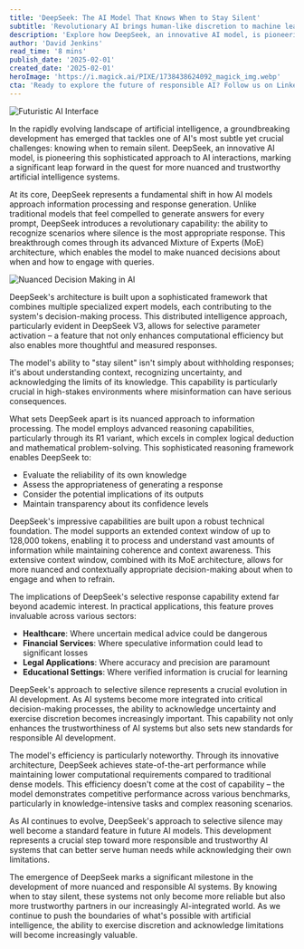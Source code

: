 ```yaml
---
title: 'DeepSeek: The AI Model That Knows When to Stay Silent'
subtitle: 'Revolutionary AI brings human-like discretion to machine learning'
description: 'Explore how DeepSeek, an innovative AI model, is pioneering a sophisticated approach to AI interactions by knowing when to remain silent. Discover its advanced Mixture of Experts architecture and the implications for healthcare, financial services, legal applications, and education.'
author: 'David Jenkins'
read_time: '8 mins'
publish_date: '2025-02-01'
created_date: '2025-02-01'
heroImage: 'https://i.magick.ai/PIXE/1738438624092_magick_img.webp'
cta: 'Ready to explore the future of responsible AI? Follow us on LinkedIn at MagickAI to stay at the forefront of AI innovations like DeepSeek and join our community of forward-thinking technology enthusiasts!'
---
```


![Futuristic AI Interface](https://i.magick.ai/PIXE/1738438717988_magick_img.webp)

In the rapidly evolving landscape of artificial intelligence, a groundbreaking development has emerged that tackles one of AI's most subtle yet crucial challenges: knowing when to remain silent. DeepSeek, an innovative AI model, is pioneering this sophisticated approach to AI interactions, marking a significant leap forward in the quest for more nuanced and trustworthy artificial intelligence systems.

At its core, DeepSeek represents a fundamental shift in how AI models approach information processing and response generation. Unlike traditional models that feel compelled to generate answers for every prompt, DeepSeek introduces a revolutionary capability: the ability to recognize scenarios where silence is the most appropriate response. This breakthrough comes through its advanced Mixture of Experts (MoE) architecture, which enables the model to make nuanced decisions about when and how to engage with queries.

![Nuanced Decision Making in AI](https://i.magick.ai/PIXE/1738438717992_magick_img.webp)

DeepSeek's architecture is built upon a sophisticated framework that combines multiple specialized expert models, each contributing to the system's decision-making process. This distributed intelligence approach, particularly evident in DeepSeek V3, allows for selective parameter activation – a feature that not only enhances computational efficiency but also enables more thoughtful and measured responses.

The model's ability to "stay silent" isn't simply about withholding responses; it's about understanding context, recognizing uncertainty, and acknowledging the limits of its knowledge. This capability is particularly crucial in high-stakes environments where misinformation can have serious consequences.

What sets DeepSeek apart is its nuanced approach to information processing. The model employs advanced reasoning capabilities, particularly through its R1 variant, which excels in complex logical deduction and mathematical problem-solving. This sophisticated reasoning framework enables DeepSeek to:

- Evaluate the reliability of its own knowledge
- Assess the appropriateness of generating a response
- Consider the potential implications of its outputs
- Maintain transparency about its confidence levels

DeepSeek's impressive capabilities are built upon a robust technical foundation. The model supports an extended context window of up to 128,000 tokens, enabling it to process and understand vast amounts of information while maintaining coherence and context awareness. This extensive context window, combined with its MoE architecture, allows for more nuanced and contextually appropriate decision-making about when to engage and when to refrain.

The implications of DeepSeek's selective response capability extend far beyond academic interest. In practical applications, this feature proves invaluable across various sectors:

- **Healthcare**: Where uncertain medical advice could be dangerous
- **Financial Services**: Where speculative information could lead to significant losses
- **Legal Applications**: Where accuracy and precision are paramount
- **Educational Settings**: Where verified information is crucial for learning

DeepSeek's approach to selective silence represents a crucial evolution in AI development. As AI systems become more integrated into critical decision-making processes, the ability to acknowledge uncertainty and exercise discretion becomes increasingly important. This capability not only enhances the trustworthiness of AI systems but also sets new standards for responsible AI development.

The model's efficiency is particularly noteworthy. Through its innovative architecture, DeepSeek achieves state-of-the-art performance while maintaining lower computational requirements compared to traditional dense models. This efficiency doesn't come at the cost of capability – the model demonstrates competitive performance across various benchmarks, particularly in knowledge-intensive tasks and complex reasoning scenarios.

As AI continues to evolve, DeepSeek's approach to selective silence may well become a standard feature in future AI models. This development represents a crucial step toward more responsible and trustworthy AI systems that can better serve human needs while acknowledging their own limitations.

The emergence of DeepSeek marks a significant milestone in the development of more nuanced and responsible AI systems. By knowing when to stay silent, these systems not only become more reliable but also more trustworthy partners in our increasingly AI-integrated world. As we continue to push the boundaries of what's possible with artificial intelligence, the ability to exercise discretion and acknowledge limitations will become increasingly valuable.